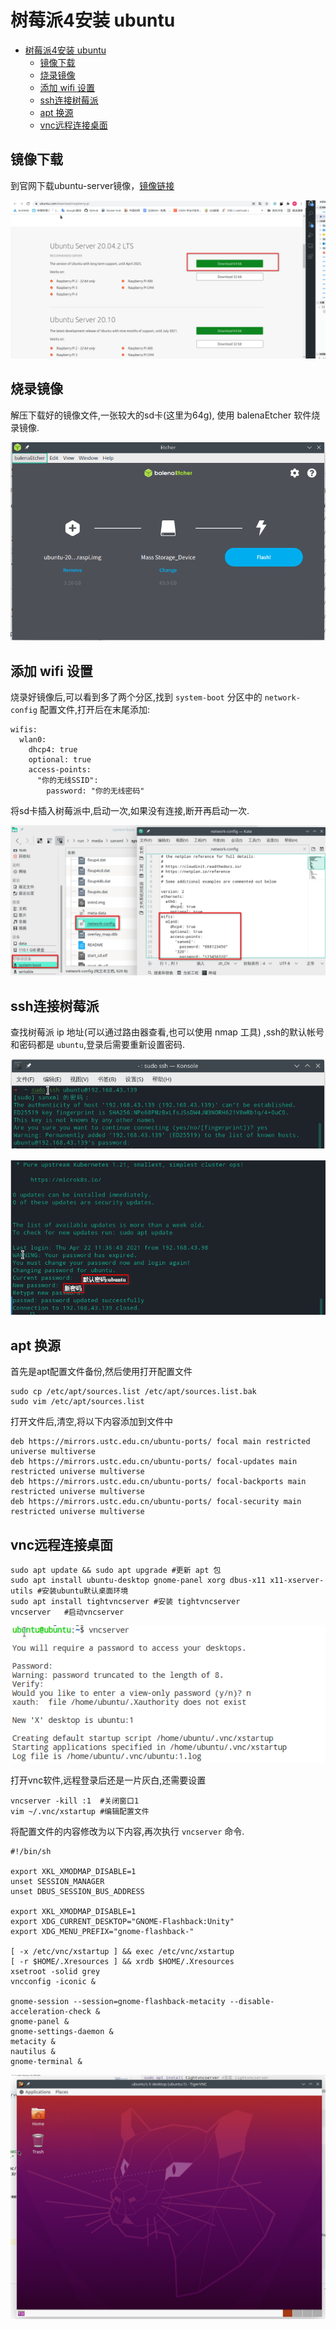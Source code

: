 # 树莓派4安装 ubuntu

- [树莓派4安装 ubuntu](#树莓派4安装-ubuntu)
  - [镜像下载](#镜像下载)
  - [烧录镜像](#烧录镜像)
  - [添加 wifi 设置](#添加-wifi-设置)
  - [ssh连接树莓派](#ssh连接树莓派)
  - [apt 换源](#apt-换源)
  - [vnc远程连接桌面](#vnc远程连接桌面)

## 镜像下载

到官网下载ubuntu-server镜像，[镜像链接](https://ubuntu.com/download/raspberry-pi)

![ubuntu-server 镜像](assets/raspberry_ubuntu/ubuntu_img.png)

## 烧录镜像

解压下载好的镜像文件,一张较大的sd卡(这里为64g), 使用 balenaEtcher 软件烧录镜像.

![烧录镜像](assets/raspberry_ubuntu/balena.png)

## 添加 wifi 设置

烧录好镜像后,可以看到多了两个分区,找到 `system-boot` 分区中的 `network-config` 配置文件,打开后在末尾添加:

```shell
wifis:
  wlan0:
    dhcp4: true
    optional: true
    access-points:
      "你的无线SSID":
        password: "你的无线密码"
```

将sd卡插入树莓派中,启动一次,如果没有连接,断开再启动一次.

![wifi设置](assets/raspberry_ubuntu/wifi_config.png)

## ssh连接树莓派

查找树莓派 ip 地址(可以通过路由器查看,也可以使用 nmap 工具) ,ssh的默认帐号和密码都是 `ubuntu`,登录后需要重新设置密码.

![ssh连接](assets/raspberry_ubuntu/ssh.png)

![设置密码](assets/raspberry_ubuntu/ssh_1.png)

## apt 换源

首先是apt配置文件备份,然后使用打开配置文件

``` shell
sudo cp /etc/apt/sources.list /etc/apt/sources.list.bak
sudo vim /etc/apt/sources.list
```

打开文件后,清空,将以下内容添加到文件中

``` shell
deb https://mirrors.ustc.edu.cn/ubuntu-ports/ focal main restricted universe multiverse
deb https://mirrors.ustc.edu.cn/ubuntu-ports/ focal-updates main restricted universe multiverse
deb https://mirrors.ustc.edu.cn/ubuntu-ports/ focal-backports main restricted universe multiverse
deb https://mirrors.ustc.edu.cn/ubuntu-ports/ focal-security main restricted universe multiverse
```

## vnc远程连接桌面

``` shell
sudo apt update && sudo apt upgrade #更新 apt 包
sudo apt install ubuntu-desktop gnome-panel xorg dbus-x11 x11-xserver-utils #安装ubuntu默认桌面环境
sudo apt install tightvncserver #安装 tightvncserver
vncserver   #启动vncserver
```
![启动vncserver](assets/raspberry_ubuntu/vncserver.png)

打开vnc软件,远程登录后还是一片灰白,还需要设置

```shell
vncserver -kill :1  #关闭窗口1
vim ~/.vnc/xstartup #编辑配置文件
```

将配置文件的内容修改为以下内容,再次执行 `vncserver` 命令.

```shell
#!/bin/sh

export XKL_XMODMAP_DISABLE=1
unset SESSION_MANAGER
unset DBUS_SESSION_BUS_ADDRESS

export XKL_XMODMAP_DISABLE=1
export XDG_CURRENT_DESKTOP="GNOME-Flashback:Unity"
export XDG_MENU_PREFIX="gnome-flashback-"

[ -x /etc/vnc/xstartup ] && exec /etc/vnc/xstartup
[ -r $HOME/.Xresources ] && xrdb $HOME/.Xresources
xsetroot -solid grey
vncconfig -iconic &

gnome-session --session=gnome-flashback-metacity --disable-acceleration-check &
gnome-panel &
gnome-settings-daemon &
metacity &
nautilus &
gnome-terminal &
```

![远程桌面](assets/raspberry_ubuntu/desktop.png)